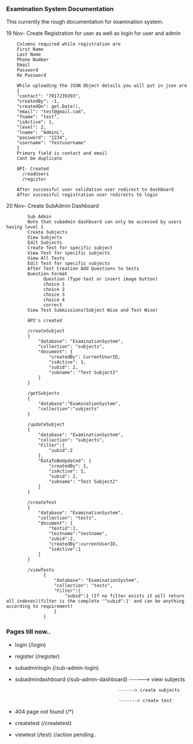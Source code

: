 ### Examination System Documentation

This currently the rough documentation for examination system.

19 Nov- Create Registration for user as well as login for user and admin
      
        Columns required while registration are
        First Name
        Last Name
        Phone Number
        Email
        Password
        Re Password
        
        While uploading the JSON Object details you will put in json are
        {
        "contact": "7017239393",
        "createdBy": -1,
        "createdOn": get.Date(),
        "email": "test@gmail.com",
        "fname": "test",
        "isActive": 1,
        "level": 2,
        "lname": "AdminL",
        "password": "1234",
        "username": "Testusername"
        }
        Primary field is contact and email
        Cant be duplicate
        
        API- Created
          /readUsers
          /register
          
        After successful user validation user redirect to dashboard
        After successful registration user redirects to login

20 Nov- Create SubAdmin Dashboard

            Sub Admin
            Note that subadmin dashboard can only be accessed by users having level 1
            Create Subjects
            View Subjects
            Edit Subjects
            Create Test for specific subject
            View Test for specific subjects
            View All Tests
            Edit Test for specific subjects
            After Test Creation Add Questions to tests
            Question Format
                  Question (Type text or insert image button)
                  choice 1
                  choice 2
                  choice 3
                  choice 4
                  correct
            View Test Submissions(Subject Wise and Test Wise)
            
            API's created
            
            /createSubject
            {
                "database": "ExaminationSystem",
                "collection": "subjects",
                "document": {
                    "createdBy": CurrentUserID,
                    "isActive": 1,
                    "subid": 2,
                    "subname": "Test Subject2"
                }
            }
            
            /getSubjects
            {
                "database":"ExaminationSystem",
                "collection":"subjects"
            }
            
            /updateSubject
            {
                "database": "ExaminationSystem",
                "collection": "subjects",
                "Filter":{
                    "subid":2
                },
                "DataToBeUpdated": {
                    "createdBy": 1,
                    "isActive": 1,
                    "subid": 2,
                    "subname": "Test Subject2"
                }
            }
            
            /createTest
            {
                "database": "ExaminationSystem",
                "collection": "tests",
                "document": {
                    "testid":1,
                    "testname":"testname",
                    "subid":2,
                    "createdBy":currentUserID,
                    "isActive":1
                }
            }
            
            /viewTests
                  {
                      "database": "ExaminationSystem",
                      "collection": "tests",
                      "Filter":{
                          "subid":1 (If no filter exists it will return all indexes)(filter is the complete '"subid":1' and can be anything according to requirement)
                      }
                  }

### Pages till now..
 - login (/login)
 - register (/register)
 - subadminlogin (/sub-admin-login)
 - subadmindashboard (/sub-admin-dashboard)  ------> view subjects

                                              ------> create subjects

                                              -------> create test
 - 404 page not found (/*) 
 - createtest (/createtest)  
 - viewtest (/test)           //action pending..
